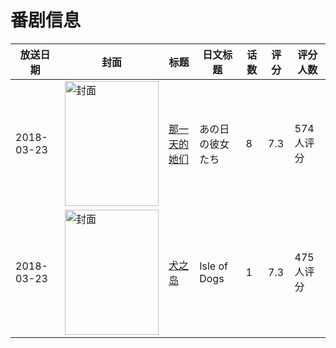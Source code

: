 # 番剧信息

|放送日期|封面|标题|日文标题|话数|评分|评分人数|
|---|---|---|---|---|---|---|
|2018-03-23|<img src="https://lain.bgm.tv/pic/cover/c/f0/98/265374_kHC54.jpg" alt="封面" style="width:150px;height:200px;object-fit:cover;">|[那一天的她们](https://bangumi.tv/subject/265374)|あの日の彼女たち|8|7.3|574人评分|
|2018-03-23|<img src="https://lain.bgm.tv/pic/cover/c/64/cc/225561_14L6A.jpg" alt="封面" style="width:150px;height:200px;object-fit:cover;">|[犬之岛](https://bangumi.tv/subject/225561)|Isle of Dogs|1|7.3|475人评分|
